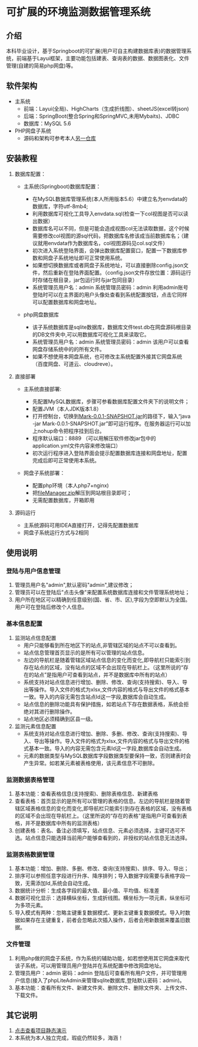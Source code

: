 # 可扩展的环境监测数据管理系统

## 介绍
本科毕业设计，基于Springboot的可扩展(用户可自主构建数据库表)的数据管理系统，前端基于Layui框架，主要功能包括建表、查询表的数据、数据图表化、文件管理(自建的简易php网盘)等。

## 软件架构
* 主系统
    * 前端：Layui(全局)、HighCharts（生成折线图）、sheetJS(excel转json)
    * 后端：SpringBoot(整合Spring和SpringMVC,未用Mybaits)、JDBC
    * 数据库：MySQL 5.6
* PHP网盘子系统
    * 源码和架构可参考本人[另一仓库](https://gitee.com/markchen7788/a-simple-php-network-disk)


## 安装教程

1.  数据库配置：
    * 主系统(Springboot)数据库配置：
        * 在MySQL数据库管理系统(本人所用版本5.6）中建立名为envdata的数据库，字符utf-8mb4;
        * 利用数据库可视化工具导入envdata.sql(检查一下col视图是否可以读出数据）
        * 数据库名可以不同，但是可能会造成视图col无法读取数据，这个时候需要修改col视图的源sql代码，把数据库名修该成当前数据库名；（建议就用envdata作为数据库名，col视图源码见col.sql文件）
        * 初次进入系统登陆界面，会弹出数据库配置窗口，配置一下数据库参数和网盘子系统地址即可正常使用系统。
        * 如果想切换数据库或者网盘子系统地址，可以直接删除config.json文件，然后重新在登陆界面配置。（config.json文件存放位置：源码运行时存储在根目录，jar包运行时与jar包同目录）
        * 系统管理员用户名：admin     系统管理员密码：admin     利用admin账号登陆时可以在主界面的用户头像处查看到系统配置按钮，点击它同样可以配置数据库和网盘地址。

    * php网盘数据库
        * 该子系统数据库是sqlite数据库，数据库文件test.db在网盘源码根目录的DB文件夹中,可以用数据库可视化工具来读取它。
        * 系统管理员用户名：admin     系统管理员密码：admin   该用户可以查看网盘存储系统中的的所有文件。
        * 如果不想使用本网盘系统，也可修改主系统配置外接其它网盘系统（百度网盘、可道云、cloudreve）。
2.  直接部署

    * 主系统直接部署:
        * 先配置MySQL数据库，步骤可参看数据库配置文件夹下的说明文件；
        * 配置JVM（本人JDK版本1.8）
        * 打开控制台，切换到[Mark-0.0.1-SNAPSHOT.jar](https://gitee.com/markchen7788/GradualtionDesign/blob/master/deployable%20Jar%20&%20php%20source%20code/Mark-0.0.1-SNAPSHOT.jar)的路径下，输入“java -jar  Mark-0.0.1-SNAPSHOT.jar”即可运行程序。在服务器运行可以加上nohup命令把程序挂到后台。
        * 程序默认端口：8889 （可以用解压软件修改jar包中的application.yml文件内容来修改端口）
        * 初次运行程序进入登陆界面会提示配置数据库连接和网盘地址，配置完成后即可正常使用本系统。

    * 网盘子系统部署：
        * 配置php环境（本人php7+nginx)
        * 把[fileManager.zip](https://gitee.com/markchen7788/GradualtionDesign/blob/master/deployable%20Jar%20&%20php%20source%20code/fileManager.zip)解压到网站根目录即可；
        * 无需配置数据库，开箱即用
3.  源码运行
    * 主系统源码可用IDEA直接打开，记得先配置数据库
    * 网盘子系统运行方式与2相同


## 使用说明

### 登陆与用户信息管理
1. 管理员用户名"admin",默认密码"admin",建议修改；
2. 管理员可以在登陆后"点击头像"来配置系统数据库连接和文件管理系统地址；
3. 用户所在地区可以精确到任意级别(国、省、市、区),字段为空即默认为全国。用户可在登陆后修改个人信息。

### 基本信息配置
1. 监测站点信息配置
    * 用户只能够看到所在地区下的站点,非管辖区域的站点不可以查看到。
    * 站点信息管理首页显示的是所有可以管理的站点信息。
    * 左边的导航栏是随着管辖区域站点信息的变化而变化,即导航栏只能索引到存在站点的区域，没有站点的区域不会出现在导航栏上。（这里所说的“存在的站点”是指用户可查看到站点，并不是数据库中所有的站点）
    * 系统支持对站点信息进行增加、删除、修改、查询(支持搜索)、导入、导出等操作。导入文件的格式为xlsx,文件内容的格式与导出文件的格式基本一致。导入的内容无需包含站点Id这一字段,数据库会自动生成。
    * 站点信息的删除功能具有保护措施，如若站点下存在数据表格，系统会拒绝对其进行删除操作。
    * 站点地区必须精确到区县一级。
2. 监测元素信息配置
    * 系统支持对站点信息进行增加、删除、多删、修改、查询(支持搜索)、导入、导出等操作。导入文件的格式为xlsx,文件内容的格式与导出文件的格式基本一致。导入的内容无需包含元素Id这一字段,数据库会自动生成。
    * 元素的数据类型与MySQL数据库字段数据类型要保持一致，否则建表时会产生异常。如若某元素被表格使用，该元素信息不可删除。

### 监测数据表格管理
1. 基本功能：查看表格信息(支持搜索)、删除表格信息、新建表格
2. 查看表格：首页显示的是所有可以管理的表格的信息。左边的导航栏是随着管辖区域表格信息的变化而变化,即导航栏只能索引到存在表格的区域，没有表格的区域不会出现在导航栏上。（这里所说的“存在的表格”是指用户可查看到表格，并不是数据库中所有的监测表格）
3. 创建表格：表名、备注必须填写，站点信息、元素必须选择，主键可选可不选。站点信息只能选择当前用户能够查看到的，非授权的站点信息无法选择。
### 监测表格数据管理
1. 基本功能：增加、删除、多删、修改、查询(支持搜索)、排序、导入、导出；
2. 排序可以参照任意字段进行升序、降序排列；导入数据字段需要与表格字段一致，无需添加Id,系统会自动生成。
3. 数据统计分析：生成各字段的最大值、最小值、平均值、标准差
4. 数据可视化显示：选择横纵坐标，生成折线图。横坐标为一项元素，纵坐标可为多项元素。
5. 导入模式有两种：忽略主键重复数据模式、更新主键重复数据模式。导入时数据如果存在主键重复，前者会忽略此次插入操作，后者会用新数据来覆盖旧数据。

### 文件管理
1. 利用php做的网盘子系统，作为系统的辅助功能，如若想使用其它网盘来取代该子系统，可以用管理员用户登陆并在系统配置中修改网盘地址。
2. 管理员用户：admin 密码：admin 登陆后可查看所有用户文件，并可管理用户信息(接入了phpLiteAdmin来管理sqlite数据库,登陆默认密码：admin)。
3. 基本功能：查看所有文件、新建文件夹、删除文件、删除文件夹、上传文件、下载文件。

## 其它说明
1. [点击查看项目静态演示](http://markchen7788.gitee.io/gradualtiondesign)
2. 本系统为本人独立完成，瑕疵仍然较多，海涵！